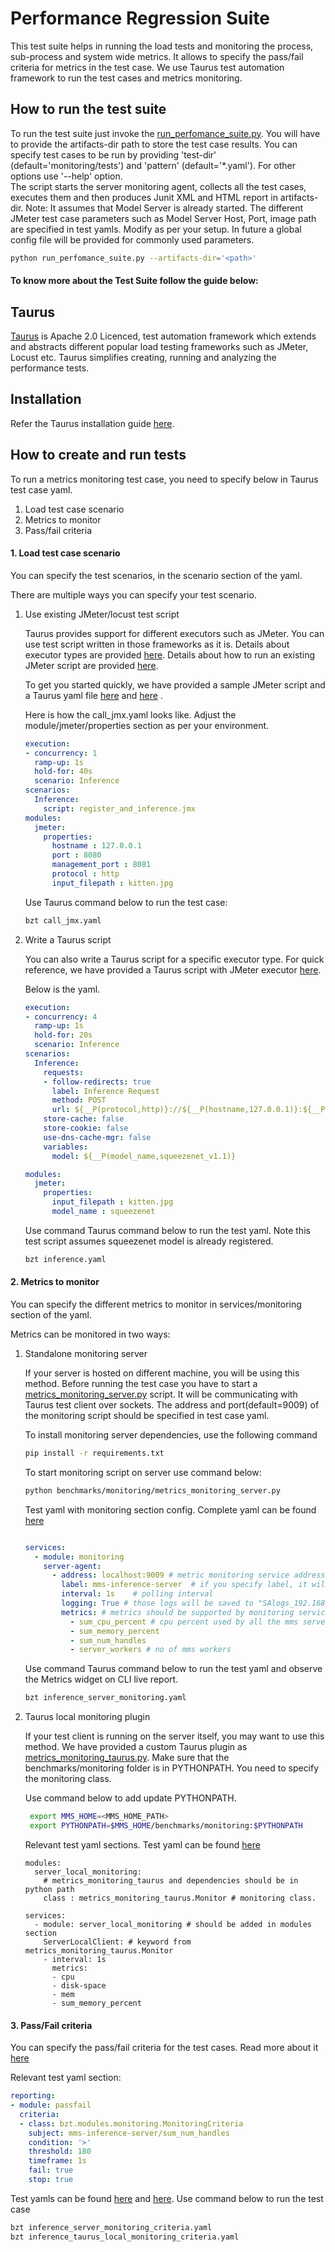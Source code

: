 # Performance Regression Suite

This test suite helps in running the load tests and monitoring the process, sub-process and system wide metrics. It allows to specify the pass/fail criteria for metrics in the test case.
We use Taurus test automation framework to run the test cases and metrics monitoring.

## How to run the test suite
To run the test suite just invoke the [run_perfomance_suite.py](run_perfomance_suite.py). You will have to provide the artifacts-dir path to store the test case results.
You can specify test cases to be run by providing 'test-dir' (default='monitoring/tests') and 'pattern' (default='*.yaml'). For other options use '--help' option.   
The script starts the server monitoring agent, collects all the test cases, executes them and then produces Junit XML and HTML report in artifacts-dir.
Note: It assumes that Model Server is already started. The different JMeter test case parameters such as Model Server Host, Port, image path are specified in test yamls. Modify as per your setup.
In future a global config file will be provided for commonly used parameters.


```bash
python run_perfomance_suite.py --artifacts-dir='<path>'
```

#### To know more about the Test Suite follow the guide below:

## Taurus

[Taurus](https://gettaurus.org) is Apache 2.0 Licenced, test automation framework which extends and abstracts
different popular load testing frameworks such as JMeter, Locust etc. Taurus simplifies creating, running and analyzing the 
performance tests.

## Installation
Refer the Taurus installation guide [here](https://gettaurus.org/install/Installation/).


## How to create and run tests
To run a metrics monitoring test case, you need to specify below in Taurus test case yaml.
1. Load test case scenario
2. Metrics to monitor
3. Pass/fail criteria


#### 1. Load test case scenario
You can specify the test scenarios, in the scenario section of the yaml.

There are multiple ways you can specify your test scenario.
1. Use existing JMeter/locust test script

    Taurus provides support for different executors such as JMeter. You can use test script written in those frameworks as it is.
    Details about executor types are provided [here](https://gettaurus.org/docs/ExecutionSettings/).
    Details about how to run an existing JMeter script are provided [here](https://gettaurus.org/docs/JMeter/). 
    
    To get you started quickly, we have provided a sample JMeter script and a Taurus yaml file [here](tests/register_and_inference.jmx) and [here](tests/call_jmx.yaml) .
    
    Here is how the call_jmx.yaml looks like. Adjust the module/jmeter/properties section as per your environment. 
    
    ```yaml
    execution:
    - concurrency: 1
      ramp-up: 1s
      hold-for: 40s
      scenario: Inference
    scenarios:
      Inference:
        script: register_and_inference.jmx
    modules:
      jmeter:
        properties:
          hostname : 127.0.0.1
          port : 8080
          management_port : 8081
          protocol : http
          input_filepath : kitten.jpg
    
    ```
    
    Use Taurus command below to run the test case:
    
    ```bash
    bzt call_jmx.yaml
    ```

2. Write a Taurus script

    You can also write a Taurus script for a specific executor type.
    For quick reference, we have provided a Taurus script with JMeter executor [here](tests/inference.yaml).
    
    Below is the yaml. 
    
    ```yaml
    execution:
    - concurrency: 4
      ramp-up: 1s
      hold-for: 20s
      scenario: Inference
    scenarios:
      Inference:
        requests:
        - follow-redirects: true
          label: Inference Request
          method: POST
          url: ${__P(protocol,http)}://${__P(hostname,127.0.0.1)}:${__P(port,8080)}/predictions/${model}
        store-cache: false
        store-cookie: false
        use-dns-cache-mgr: false
        variables:
          model: ${__P(model_name,squeezenet_v1.1)}
    
    modules:
      jmeter:
        properties:
          input_filepath : kitten.jpg
          model_name : squeezenet
    
    ```

    Use command Taurus command below to run the test yaml. Note this test script assumes squeezenet model is already registered.
    
    ```bash
    bzt inference.yaml
    ```

#### 2. Metrics to monitor
You can specify the different metrics to monitor in services/monitoring section of the yaml.

Metrics can be monitored in two ways:
1. Standalone monitoring server

    If your server is hosted on different machine, you will be using this method. Before running the test case
    you have to start a [metrics_monitoring_server.py](metrics_monitoring_server.py) script. It will be communicating with Taurus test client over sockets.
    The address and port(default=9009) of the monitoring script should be specified in test case yaml. 
    
    To install monitoring server dependencies, use the following command
    ```bash   
    pip install -r requirements.txt
    ```    
   
    To start monitoring script on server use command below:
    
    ```bash   
    python benchmarks/monitoring/metrics_monitoring_server.py
    ```
    
    Test yaml with monitoring section config. Complete yaml can be found [here](tests/inference_server_monitoring.yaml)
    
    ```yaml 
    
    services:
      - module: monitoring
        server-agent:
          - address: localhost:9009 # metric monitoring service address
            label: mms-inference-server  # if you specify label, it will be used in reports instead of ip:port
            interval: 1s    # polling interval
            logging: True # those logs will be saved to "SAlogs_192.168.0.1_9009.csv" in the artifacts dir
            metrics: # metrics should be supported by monitoring service
              - sum_cpu_percent # cpu percent used by all the mms server processes and workers
              - sum_memory_percent
              - sum_num_handles
              - server_workers # no of mms workers
    ```
    
    Use command Taurus command below to run the test yaml and observe the Metrics widget on CLI live report.
    
    ```bash
    bzt inference_server_monitoring.yaml
    ```


2. Taurus local monitoring plugin

    If your test client is running on the server itself, you may want to use this method.
    We have provided a custom Taurus plugin as [metrics_monitoring_taurus.py](metrics_monitoring_taurus.py). Make sure that the benchmarks/monitoring folder 
    is in PYTHONPATH. You need to specify the monitoring class.
    
    Use command below to add update PYTHONPATH.
    
    ```bash
     export MMS_HOME=<MMS_HOME_PATH>
     export PYTHONPATH=$MMS_HOME/benchmarks/monitoring:$PYTHONPATH
    ```
    
    Relevant test yaml sections. Test yaml can be found [here](tests/inference_taurus_local_monitoring.yaml)
    
    ```
    modules:
      server_local_monitoring:
        # metrics_monitoring_taurus and dependencies should be in python path
        class : metrics_monitoring_taurus.Monitor # monitoring class.
    
    services:
      - module: server_local_monitoring # should be added in modules section
        ServerLocalClient: # keyword from metrics_monitoring_taurus.Monitor
        - interval: 1s
          metrics:
          - cpu
          - disk-space
          - mem
          - sum_memory_percent
    
    ```

#### 3. Pass/Fail criteria
You can specify the pass/fail criteria for the test cases.
Read more about it [here](https://gettaurus.org/docs/PassFail/)

Relevant test yaml section:
```yaml
reporting:
- module: passfail
  criteria:
  - class: bzt.modules.monitoring.MonitoringCriteria
    subject: mms-inference-server/sum_num_handles
    condition: '>'
    threshold: 180
    timeframe: 1s
    fail: true
    stop: true

```

Test yamls can be found [here](tests/inference_server_monitoring_criteria.yaml) and [here](tests/inference_taurus_local_monitoring_criteria.yaml).
Use command below to run the test case

```bash
bzt inference_server_monitoring_criteria.yaml
bzt inference_taurus_local_monitoring_criteria.yaml
```
